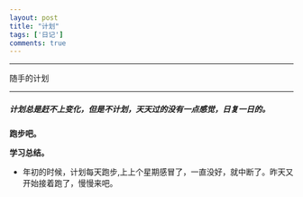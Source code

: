 ```yaml
---
layout: post
title: "计划"
tags: ['日记']
comments: true
---
```


---

随手的计划

---

##### 计划总是赶不上变化，但是不计划，天天过的没有一点感觉，日复一日的。

**跑步吧。**

**学习总结。**

- 年初的时候，计划每天跑步,上上个星期感冒了，一直没好，就中断了。昨天又开始接着跑了，慢慢来吧。
